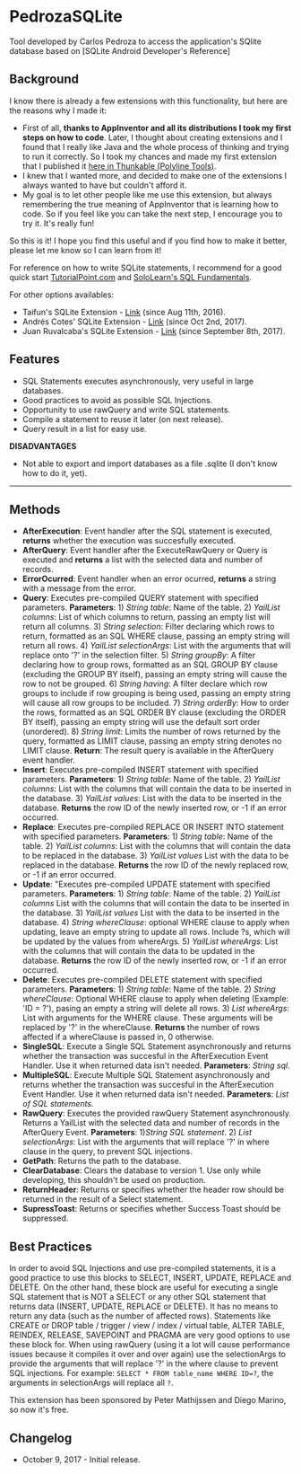 # PedrozaSQLite
Tool developed by Carlos Pedroza to access the application's SQlite database based on [SQLite Android Developer's Reference]

## Background

I know there is already a few extensions with this functionality, but here are the reasons why I made it:

* First of all, **thanks to AppInventor and all its distributions I took my first steps on how to code**. Later, I thought about creating extensions and I found that I really like Java and the whole process of thinking and trying to run it correctly. So I took my chances and made my first extension that I published it [here in Thunkable (Polyline Tools)](https://community.thunkable.com/t/new-update-polylinetools-extension/7211?u=carlos_pedroza).
* I knew that I wanted more, and decided to make one of the extensions I always wanted to have but couldn't afford it.
* My goal is to let other people like me use this  extension, but always remembering the true meaning of AppInventor that is learning how to code. So if you feel like you can take the next step, I encourage you to try it. It's really fun!

So this is it! I hope you find this useful and if you find how to make it better, please let me know so I can learn from it!

For reference on how to write SQLite statements, I recommend for a good quick start [TutorialPoint.com](https://www.tutorialspoint.com/sqlite/) and [SoloLearn's SQL Fundamentals](https://www.sololearn.com/Course/SQL/).

For other options availables:

* Taifun's SQLite Extension - [Link](http://puravidaapps.com/sqlite.php) (since Aug 11th, 2016).
* Andrés Cotes' SQLite Extension - [Link](https://community.thunkable.com/t/sqlite-extension-paid/8496?u=carlos_pedroza) (since Oct 2nd, 2017).
* Juan Ruvalcaba's SQLite Extension - [Link](http://mitextensions.esy.es/) (since September 8th, 2017).

## Features

* SQL Statements executes asynchronously, very useful in large databases.
* Good practices to avoid as possible SQL Injections.
* Opportunity to use rawQuery and write SQL statements.
* Compile a statement to reuse it later (on next release).
* Query result in a list for easy use.

**DISADVANTAGES**

* Not able to export and import databases as a file .sqlite (I don't know how to do it, yet).

----------


## Methods
* **AfterExecution**: Event handler after the SQL statement is executed, **returns** whether the execution was succesfully executed.
* **AfterQuery**: Event handler after the ExecuteRawQuery or Query is executed and **returns** a list with the selected data and number of records.
* **ErrorOcurred**: Event handler when an error ocurred, **returns** a string with a message from the error.
* **Query**: Executes pre-compiled QUERY statement with specified parameters. **Parameters**: 1) _String table_: Name of the table. 2) _YailList columns_: List of which columns to return, passing an empty list will return all columns. 3) _String selection_: Filter declaring which rows to return, formatted as an SQL WHERE clause, passing an empty string will return all rows. 4) _YailList selectionArgs_: List with the arguments that will replace onto '?' in the selection filter. 5) _String groupBy_: A filter declaring how to group rows, formatted as an SQL GROUP BY clause (excluding the GROUP BY itself), passing an empty string will cause the row to not be grouped. 6) _String having_: A filter declare which row groups to include if row grouping is being used, passing an empty string will cause all row groups to be included. 7) _String orderBy_: How to order the rows, formatted as an SQL ORDER BY clause (excluding the ORDER BY itself), passing an empty string will use the default sort order (unordered). 8) _String limit_: Limits the number of rows returned by the query, formatted as LIMIT clause, passing an empty string denotes no LIMIT clause. **Return**: The result query is available in the AfterQuery event handler.
* **Insert**: Executes pre-compiled INSERT statement with specified parameters. **Parameters**: 1) _String table_: Name of the table. 2) _YailList columns_: List with the columns that will contain the data to be inserted in the database. 3) _YailList values_: List with the data to be inserted in the database. **Returns** the row ID of the newly inserted row, or -1 if an error occurred.
* **Replace**: Executes pre-compiled REPLACE OR INSERT INTO statement with specified parameters. **Parameters**: 1) _String table_: Name of the table. 2) _YailList columns_: List with the columns that will contain the data to be replaced in the database. 3) _YailList values_ List with the data to be replaced in the database. **Returns** the row ID of the newly replaced row, or -1 if an error occurred.
* **Update**: "Executes pre-compiled UPDATE statement with specified parameters. **Parameters**: 1) _String table_: Name of the table. 2) _YailList columns_ List with the columns that will contain the data to be inserted in the database. 3) _YailList values_ List with the data to be inserted in the database. 4) _String whereClause_: optional WHERE clause to apply when updating, leave an empty string to update all rows. Include ?s, which will be updated by the values from whereArgs. 5) _YailList whereArgs_: List with the columns that will contain the data to be updated in the database. **Returns** the row ID of the newly inserted row, or -1 if an error occurred.
* **Delete**: Executes pre-compiled DELETE statement with specified parameters. **Parameters**: 1) _String table_: Name of the table. 2) _String whereClause_: Optional WHERE clause to apply when deleting (Example: 'ID = ?'), pasing an empty a string will delete all rows. 3) _List whereArgs_: List with arguments for the WHERE clause. These arguments will be replaced by '?' in the whereClause. **Returns** the number of rows affected if a whereClause is passed in, 0 otherwise.
* **SingleSQL**: Execute a Single SQL Statement asynchronously and returns whether the transaction was succesful in the AfterExecution Event Handler. Use it when returned data isn't needed. **Parameters**: _String sql_.
* **MultipleSQL**: Execute Multiple SQL Statement asynchronously and returns whether the transaction was succesful in the AfterExecution Event Handler. Use it when returned data isn't needed. **Parameters**: _List of SQL statements_.
* **RawQuery**: Executes the provided rawQuery Statement asynchronously. Returns a YailList with the selected data and number of records in the AfterQuery Event. **Parameters**: 1)_String SQL statement_. 2) _List selectionArgs_: List with the arguments that will replace '?' in where clause in the query, to prevent SQL injections.
* **GetPath**: Returns the path to the database.
* **ClearDatabase**: Clears the database to version 1. Use only while developing, this shouldn't be used on production.
* **ReturnHeader**: Returns or specifies whether the header row should be returned in the result of a Select statement.
* **SupressToast**: Returns or specifies whether Success Toast should be suppressed.

## Best Practices

In order to avoid SQL Injections and use pre-compiled statements, it is a good practice to use this blocks to SELECT, INSERT, UPDATE, REPLACE and DELETE.
On the other hand, these block are useful for executing a single SQL statement that is NOT a SELECT or any other SQL statement that returns data (INSERT, UPDATE, REPLACE or DELETE). It has no means to return any data (such as the number of affected rows). Statements like CREATE or DROP table / trigger / view / index / virtual table, ALTER TABLE, REINDEX, RELEASE, SAVEPOINT and PRAGMA are very good options to use these block for.
When using rawQuery (using it a lot will cause performance issues because it compiles it over and over again) use the selectionArgs to provide the arguments that will replace '?' in the where clause to prevent SQL injections. For example: `SELECT * FROM table_name WHERE ID=?`, the arguments in selectionArgs will replace all `?`.

This extension has been sponsored by Peter Mathijssen and Diego Marino, so now it's free.

## Changelog
* October 9, 2017 - Initial release.
